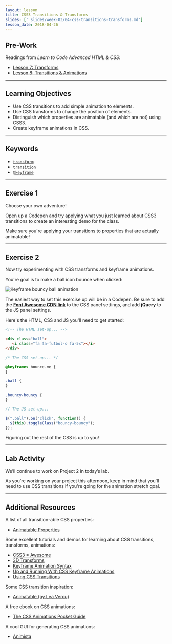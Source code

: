 ```yaml
---
layout: lesson
title: CSS3 Transitions & Transforms
slides: ['_slides/week-03/04-css-transitions-transforms.md']
lesson_date: 2018-04-26
---
```


## Pre-Work

Readings from _Learn to Code Advanced HTML & CSS_:

* [Lesson 7: Transforms](http://learn.shayhowe.com/advanced-html-css/css-transforms/)
* [Lesson 8: Transitions & Animations](http://learn.shayhowe.com/advanced-html-css/transitions-animations/)

---

## Learning Objectives

* Use CSS transitions to add simple animation to elements.
* Use CSS transforms to change the position of elements.
* Distinguish which properties are animatable (and which are not) using CSS3.
* Create keyframe animations in CSS.

---

## Keywords

* [`transform`](https://developer.mozilla.org/en-US/docs/Web/CSS/transform)
* [`transition`](https://developer.mozilla.org/en-US/docs/Web/CSS/transition)
* [`@keyframe`](https://developer.mozilla.org/en/docs/Web/CSS/@keyframes)

---

## Exercise 1

Choose your own adventure!

Open up a Codepen and try applying what you just learned about CSS3 transitions to create an interesting demo for the class.

Make sure you're applying your transitions to properties that are actually animatable!

---

## Exercise 2

Now try experimenting with CSS transforms and keyframe animations.

You're goal is to make a ball icon bounce when clicked:

![Keyframe bouncy ball animation](/public/files/exercises/keyframe-bouncy-animation.gif)

The easiest way to set this exercise up will be in a Codepen. Be sure to add the **[Font Awesome CDN link](http://fontawesome.io/get-started/)** to the CSS panel settings, and add **jQuery** to the JS panel settings.

Here's the HTML, CSS and JS you'll need to get started:

```html
<!-- The HTML set-up... -->

<div class="ball">
   <i class="fa fa-futbol-o fa-5x"></i>
</div>
```

```css
/* The CSS set-up... */

@keyframes bounce-me {
}

.ball {
}

.bouncy-bouncy {
}
```

```js
// The JS set-up...

$(".ball").on("click", function() {
  $(this).toggleClass("bouncy-bouncy");
});
```

Figuring out the rest of the CSS is up to you!

---

## Lab Activity

We’ll continue to work on Project 2 in today’s lab.

As you're working on your project this afternoon, keep in mind that you'll need to use CSS transitions if you're going for the animation stretch goal.

---

## Additional Resources

A list of all transition-able CSS properties:

* [Animatable Properties](http://www.w3.org/TR/css3-transitions/#animatable-properties-)

Some excellent tutorials and demos for learning about CSS transitions, transforms, animations:

* [CSS3 = Awesome](http://css3.bradshawenterprises.com/)
* [3D Transforms](https://desandro.github.io/3dtransforms/)
* [Keyframe Animation Syntax](https://css-tricks.com/snippets/css/keyframe-animation-syntax/)
* [Up and Running With CSS Keyframe Animations](https://webdesign.tutsplus.com/courses/up-and-running-with-css-keyframe-animations)
* [Using CSS Transitions](https://developer.mozilla.org/en-US/docs/Web/Guide/CSS/Using_CSS_transitions)

Some CSS transition inspiration:

* [Animatable (by Lea Verou)](http://leaverou.github.io/animatable/)

A free ebook on CSS animations:

* [The CSS Animations Pocket Guide](http://valhead.com/book/)

A cool GUI for generating CSS animations:

* [Animista](http://animista.net/)
